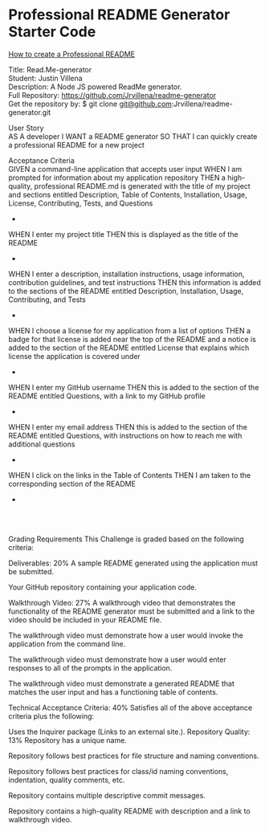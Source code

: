 # Professional README Generator Starter Code

[How to create a Professional README](./readme-guide.md)

Title: Read.Me-generator</br>
Student: Justin Villena</br>
Description: A Node JS powered ReadMe generator.</br>
Full Repository: https://github.com/Jrvillena/readme-generator</br>
Get the repository by: $ git clone git@github.com:Jrvillena/readme-generator.git </br>

User Story </br>
AS A developer
I WANT a README generator
SO THAT I can quickly create a professional README for a new project


Acceptance Criteria </br>
GIVEN a command-line application that accepts user input
WHEN I am prompted for information about my application repository
THEN a high-quality, professional README.md is generated with the title of my project and sections entitled Description, Table of Contents, Installation, Usage, License, Contributing, Tests, and Questions

-

WHEN I enter my project title
THEN this is displayed as the title of the README

-

WHEN I enter a description, installation instructions, usage information, contribution guidelines, and test instructions
THEN this information is added to the sections of the README entitled Description, Installation, Usage, Contributing, and Tests

-

WHEN I choose a license for my application from a list of options
THEN a badge for that license is added near the top of the README and a notice is added to the section of the README entitled License that explains which license the application is covered under

-

WHEN I enter my GitHub username
THEN this is added to the section of the README entitled Questions, with a link to my GitHub profile

-

WHEN I enter my email address
THEN this is added to the section of the README entitled Questions, with instructions on how to reach me with additional questions

-

WHEN I click on the links in the Table of Contents
THEN I am taken to the corresponding section of the README

-

</br>
</br>

Grading Requirements
This Challenge is graded based on the following criteria:

Deliverables: 20%
A sample README generated using the application must be submitted.

Your GitHub repository containing your application code.

Walkthrough Video: 27%
A walkthrough video that demonstrates the functionality of the README generator must be submitted and a link to the video should be included in your README file.

The walkthrough video must demonstrate how a user would invoke the application from the command line.

The walkthrough video must demonstrate how a user would enter responses to all of the prompts in the application.

The walkthrough video must demonstrate a generated README that matches the user input and has a functioning table of contents.

Technical Acceptance Criteria: 40%
Satisfies all of the above acceptance criteria plus the following:

Uses the Inquirer package (Links to an external site.).
Repository Quality: 13%
Repository has a unique name.

Repository follows best practices for file structure and naming conventions.

Repository follows best practices for class/id naming conventions, indentation, quality comments, etc.

Repository contains multiple descriptive commit messages.

Repository contains a high-quality README with description and a link to walkthrough video.

